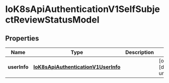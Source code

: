 # IoK8sApiAuthenticationV1SelfSubjectReviewStatusModel

## Properties

Name | Type | Description | Notes
------------ | ------------- | ------------- | -------------
**userInfo** | [**IoK8sApiAuthenticationV1UserInfo**](IoK8sApiAuthenticationV1UserInfo.md) |  | [optional] [default to undefined]


